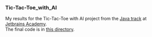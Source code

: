 ### Tic-Tac-Toe_with_AI
My results for the Tic-Tac-Toe with AI project from the [Java track](https://hyperskill.org/tracks/1) at [Jetbrains Academy](https://www.jetbrains.com/academy).  
The final code is in [this directory](Tic-Tac-Toe%20with%20AI/task/src/tictactoe).
